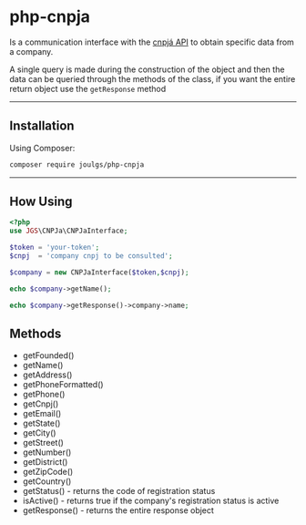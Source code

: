 # php-cnpja

Is a communication interface with the [cnpjá API](https://www.cnpja.com/) to obtain specific data from a company.

A single query is made during the construction of the object and then the data can be queried through the methods of the class, if you want the entire return object use the `getResponse` method

---

## Installation

Using Composer:

```bash
composer require joulgs/php-cnpja
```

---

## How Using

``` php
<?php
use JGS\CNPJa\CNPJaInterface;

$token = 'your-token';
$cnpj  = 'company cnpj to be consulted';

$company = new CNPJaInterface($token,$cnpj);

echo $company->getName();

echo $company->getResponse()->company->name;
```

## Methods

* getFounded()
* getName()
* getAddress()
* getPhoneFormatted()
* getPhone()
* getCnpj()
* getEmail()
* getState()
* getCity()
* getStreet()
* getNumber()
* getDistrict()
* getZipCode()
* getCountry()
* getStatus() - returns the code of registration status
* isActive() - returns true if the company's registration status is active
* getResponse() - returns the entire response object
